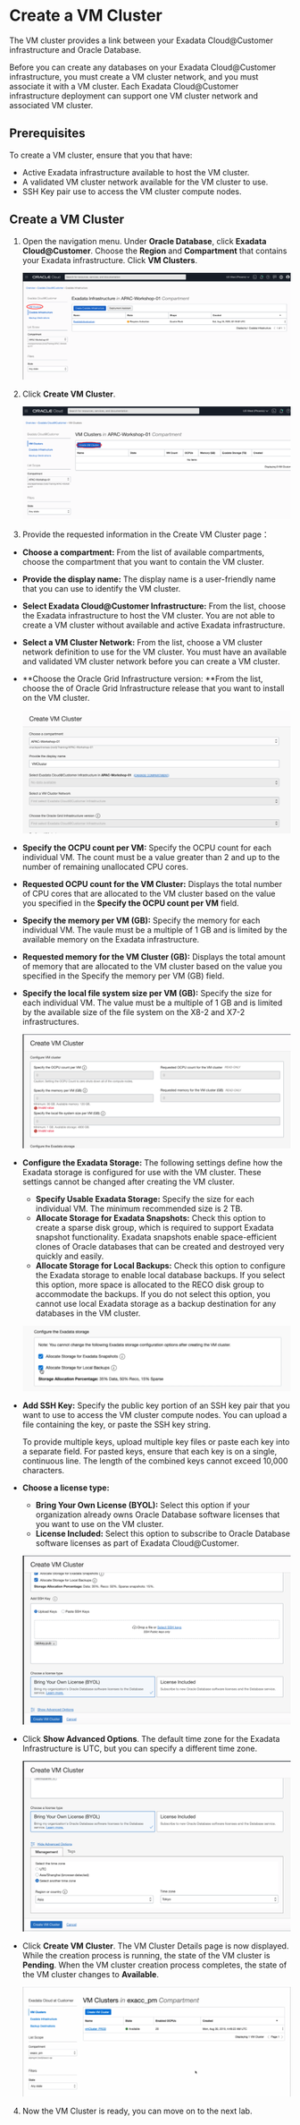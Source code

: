 # Create a VM Cluster

The VM cluster provides a link between your Exadata Cloud@Customer infrastructure and Oracle Database.

Before you can create any databases on your Exadata Cloud@Customer infrastructure, you must create a VM cluster network, and you must associate it with a VM cluster. Each Exadata Cloud@Customer infrastructure deployment can support one VM cluster network and associated VM cluster.

## Prerequisites

To create a VM cluster, ensure that you that have:

- Active Exadata infrastructure available to host the VM cluster.
- A validated VM cluster network available for the VM cluster to use.
- SSH Key pair use to access the VM cluster compute nodes.

## Create a VM Cluster

1. Open the navigation menu. Under **Oracle Database**, click **Exadata Cloud@Customer**. Choose the **Region** and **Compartment** that contains your Exadata infrastructure. Click **VM Clusters**.

   ![image-20200815142601703](images/image-20200815142601703.png)

   

2. Click **Create VM Cluster**.

   ![image-20200815143113443](images/image-20200815143113443.png)

   

3. Provide the requested information in the Create VM Cluster page：

- **Choose a compartment:** From the list of available compartments, choose the compartment that you want to contain the VM cluster.

- **Provide the display name:** The display name is a user-friendly name that you can use to identify the VM cluster. 

- **Select Exadata Cloud@Customer Infrastructure:** From the list, choose the Exadata infrastructure to host the VM cluster. You are not able to create a VM cluster without available and active Exadata infrastructure.

- **Select a VM Cluster Network:** From the list, choose a VM cluster network definition to use for the VM cluster. You must have an available and validated VM cluster network before you can create a VM cluster.

- **Choose the Oracle Grid Infrastructure version: **From the list, choose the of Oracle Grid Infrastructure release that you want to install on the VM cluster.

  ![image-20200815150305112](images/image-20200815150305112.png)

- **Specify the OCPU count per VM:** Specify the OCPU count for each individual VM. The count must be a value greater than 2 and up to the number of remaining unallocated CPU cores.

- **Requested OCPU count for the VM Cluster:** Displays the total number of CPU cores that are allocated to the VM cluster based on the value you specified in the **Specify the OCPU count per VM** field.

- **Specify the memory per VM (GB):** Specify the memory for each individual VM. The vaule must be a multiple of 1 GB and is limited by the available memory on the Exadata infrastructure.

- **Requested memory for the VM Cluster (GB):** Displays the total amount of memory that are allocated to the VM cluster based on the value you specified in the Specify the memory per VM (GB) field.

- **Specify the local file system size per VM (GB):** Specify the size for each individual VM. The value must be a multiple of 1 GB and is limited by the available size of the file system on the X8-2 and X7-2 infrastructures.

  ![image-20200815151143269](images/image-20200815151143269.png)

  

- **Configure the Exadata Storage:** The following settings define how the Exadata storage is configured for use with the VM cluster. These settings cannot be changed after creating the VM cluster.

  - **Specify Usable Exadata Storage:** Specify the size for each individual VM. The minimum recommended size is 2 TB.
  - **Allocate Storage for Exadata Snapshots:** Check this option to create a sparse disk group, which is required to support Exadata snapshot functionality. Exadata snapshots enable space-efficient clones of Oracle databases that can be created and destroyed very quickly and easily.
  - **Allocate Storage for Local Backups:** Check this option to configure the Exadata storage to enable local database backups. If you select this option, more space is allocated to the RECO disk group to accommodate the backups. If you do not select this option, you cannot use local Exadata storage as a backup destination for any databases in the VM cluster.

  ![image-20200815151535536](images/image-20200815151535536.png)

  

- **Add SSH Key:** Specify the public key portion of an SSH key pair that you want to use to access the VM cluster compute nodes. You can upload a file containing the key, or paste the SSH key string.

  To provide multiple keys, upload multiple key files or paste each key into a separate field. For pasted keys, ensure that each key is on a single, continuous line. The length of the combined keys cannot exceed 10,000 characters.

- **Choose a license type:**

  - **Bring Your Own License (BYOL):** Select this option if your organization already owns Oracle Database software licenses that you want to use on the VM cluster.
  - **License Included:** Select this option to subscribe to Oracle Database software licenses as part of Exadata Cloud@Customer.

  ![image-20200815151814776](images/image-20200815151814776.png)

  

- Click **Show Advanced Options**. The default time zone for the Exadata Infrastructure is UTC, but you can specify a different time zone. 

  ![image-20200815152327965](images/image-20200815152327965.png)

  

- Click **Create VM Cluster**. The VM Cluster Details page is now displayed. While the creation process is running, the state of the VM cluster is **Pending**. When the VM cluster creation process completes, the state of the VM cluster changes to **Available**.

  ![image-20200815152455235](images/image-20200815152455235.png)

  

4. Now the VM Cluster is ready, you can move on to the next lab.



